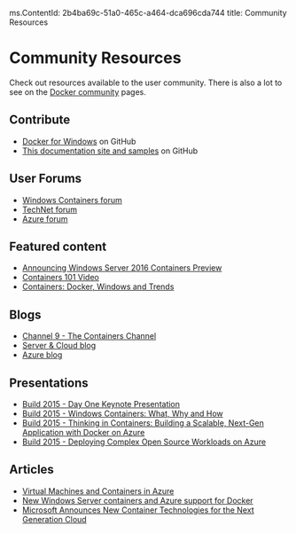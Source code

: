 ms.ContentId: 2b4ba69c-51a0-465c-a464-dca696cda744 
title: Community Resources

# Community Resources 

Check out resources available to the user community. There is also a lot to see on the [Docker community](https://www.docker.com/community/participate/) pages.

## Contribute 

* [Docker for Windows](https://github.com/Microsoft/docker) on GitHub
* [This documentation site and samples](https://github.com/Microsoft/Virtualization-Documentation) on GitHub

## User Forums 

* [Windows Containers forum](https://social.msdn.microsoft.com/Forums/en-US/home?forum=windowscontainers) 
* [TechNet forum](https://social.technet.microsoft.com/Forums/windowsserver/en-US/home "TechNet Forums")
* [Azure forum](http://azure.microsoft.com/en-us/support/forums/)


## Featured content
* [Announcing Windows Server 2016 Containers Preview](http://weblogs.asp.net/scottgu/announcing-windows-server-2016-containers-preview)
* [Containers 101 Video](https://channel9.msdn.com/Blogs/containers/Containers-101-with-Microsoft-and-Docker)
* [Containers: Docker, Windows and Trends](http://azure.microsoft.com/blog/2015/08/17/containers-docker-windows-and-trends/)


## Blogs 
* [Channel 9 - The Containers Channel](https://channel9.msdn.com/Blogs/containers)
* [Server & Cloud blog](http://blogs.technet.com/b/server-cloud/)
* [Azure blog](http://azure.microsoft.com/blog/)


## Presentations
* [Build 2015 - Day One Keynote Presentation](http://channel9.msdn.com/Events/Build/2015/KEY01)
* [Build 2015 - Windows Containers: What, Why and How](http://channel9.msdn.com/events/Build/2015/2-704)
* [Build 2015 - Thinking in Containers: Building a Scalable, Next-Gen Application with Docker on Azure](http://channel9.msdn.com/events/Build/2015/2-683)
* [Build 2015 - Deploying Complex Open Source Workloads on Azure](http://channel9.msdn.com/Events/Build/2015/2-732)

## Articles 
* [Virtual Machines and Containers in Azure](https://azure.microsoft.com/en-us/documentation/articles/virtual-machines-vms-containers/)
* [New Windows Server containers and Azure support for Docker](http://azure.microsoft.com/blog/2014/10/15/new-windows-server-containers-and-azure-support-for-docker/)
* [Microsoft Announces New Container Technologies for the Next Generation Cloud](http://blogs.technet.com/b/server-cloud/archive/2015/04/08/microsoft-announces-new-container-technologies-for-the-next-generation-cloud.aspx)